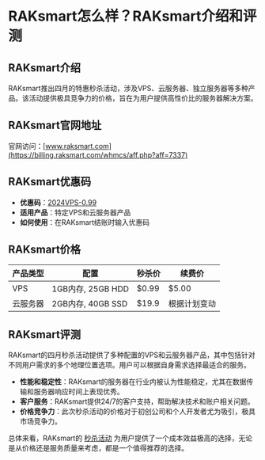 # RAKsmart怎么样？RAKsmart介绍和评测

## RAKsmart介绍
RAKsmart推出四月的特惠秒杀活动，涉及VPS、云服务器、独立服务器等多种产品。该活动提供极具竞争力的价格，旨在为用户提供高性价比的服务器解决方案。

## RAKsmart官网地址
官网访问：[www.raksmart.com](https://billing.raksmart.com/whmcs/aff.php?aff=7337)

## RAKsmart优惠码
- **优惠码**：[2024VPS-0.99](https://billing.raksmart.com/whmcs/aff.php?aff=7337)
- **适用产品**：特定VPS和云服务器产品
- **如何使用**：在RAKsmart结账时输入优惠码

## RAKsmart价格

| 产品类型  | 配置            | 秒杀价 | 续费价 |
|---------|----------------|------|------|
| VPS     | 1GB内存, 25GB HDD | $0.99 | $5.00 |
| 云服务器 | 2GB内存, 40GB SSD | $19.9 | 根据计划变动 |

## RAKsmart评测
RAKsmart的四月秒杀活动提供了多种配置的VPS和云服务器产品，其中包括针对不同用户需求的多个地理位置选项。用户可以根据自身需求选择最适合的服务。

- **性能和稳定性**：RAKsmart的服务器在行业内被认为性能稳定，尤其在数据传输和服务器响应时间上表现优秀。
- **客户服务**：RAKsmart提供24/7的客户支持，帮助解决技术和账户相关问题。
- **价格竞争力**：此次秒杀活动的价格对于初创公司和个人开发者尤为吸引，极具市场竞争力。

总体来看，RAKsmart的 [秒杀活动](https://billing.raksmart.com/whmcs/aff.php?aff=7337) 为用户提供了一个成本效益极高的选择，无论是从价格还是服务质量来考虑，都是一个值得推荐的选择。


